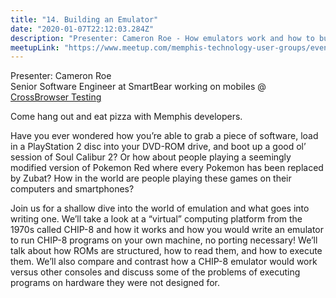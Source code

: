 ```yaml
---
title: "14. Building an Emulator"
date: "2020-01-07T22:12:03.284Z"
description: "Presenter: Cameron Roe - How emulators work and how to build them"
meetupLink: "https://www.meetup.com/memphis-technology-user-groups/events/wvmklrybccbkb/"
---
```


Presenter:
Cameron Roe  
Senior Software Engineer at SmartBear working on mobiles @ [CrossBrowser Testing](https://crossbrowsertesting.com/)

Come hang out and eat pizza with Memphis developers.

Have you ever wondered how you’re able to grab a piece of software, load in a PlayStation 2 disc into your DVD-ROM drive, and boot up a good ol’ session of Soul Calibur 2? Or how about people playing a seemingly modified version of Pokemon Red where every Pokemon has been replaced by Zubat? How in the world are people playing these games on their computers and smartphones?

Join us for a shallow dive into the world of emulation and what goes into writing one. We’ll take a look at a “virtual” computing platform from the 1970s called CHIP-8 and how it works and how you would write an emulator to run CHIP-8 programs on your own machine, no porting necessary! We’ll talk about how ROMs are structured, how to read them, and how to execute them. We’ll also compare and contrast how a CHIP-8 emulator would work versus other consoles and discuss some of the problems of executing programs on hardware they were not designed for.